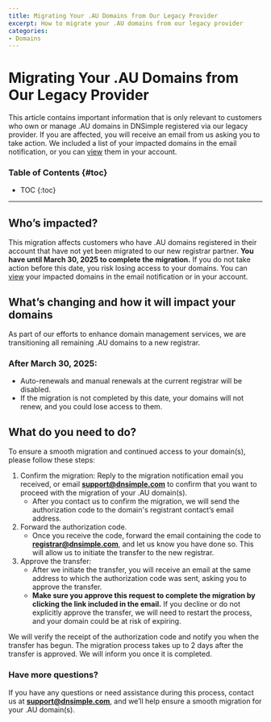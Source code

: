 ```yaml
---
title: Migrating Your .AU Domains from Our Legacy Provider
excerpt: How to migrate your .AU domains from our legacy provider
categories:
- Domains
---
```


# Migrating Your .AU Domains from Our Legacy Provider

This article contains important information that is only relevant to customers who own or manage .AU domains in DNSimple registered via our legacy provider. If you are affected, you will receive an email from us asking you to take action. We included a list of your impacted domains in the email notification, or you can [view](http://dnsimple.com/domain-migration-on-renewal) them in your account.


### Table of Contents {#toc}

* TOC
{:toc}

---

## Who’s impacted?
This migration affects customers who have .AU domains registered in their account that have not yet been migrated to our new registrar partner. **You have until March 30, 2025 to complete the migration.** If you do not take action before this date, you risk losing access to your domains. You can [view](https://dnsimple.com/domain-migration-on-renewal) your impacted domains in the email notification or in your account.

## What’s changing and how it will impact your domains
As part of our efforts to enhance domain management services, we are transitioning all remaining .AU domains to a new registrar. 

### After March 30, 2025:
- Auto-renewals and manual renewals at the current registrar will be disabled.
- If the migration is not completed by this date, your domains will not renew, and you could lose access to them.

## What do you need to do?
To ensure a smooth migration and continued access to your domain(s), please follow these steps:

1. Confirm the migration: Reply to the migration notification email you received, or email **support@dnsimple.com** to confirm that you want to proceed with the migration of your .AU domain(s). 
    - After you contact us to confirm the migration, we will send the authorization code to the domain's registrant contact’s email address.
2. Forward the authorization code. 
    - Once you receive the code, forward the email containing the code to **registrar@dnsimple.com**, and let us know you have done so. This will allow us to initiate the transfer to the new registrar.
3. Approve the transfer:
    - After we initiate the transfer, you will receive an email at the same address to which the authorization code was sent, asking you to approve the transfer.
    - **Make sure you approve this request to complete the migration by clicking the link included in the email.** If you decline or do not explicitly approve the transfer, we will need to restart the process, and your domain could be at risk of expiring.

We will verify the receipt of the authorization code and notify you when the transfer has begun. The migration process takes up to 2 days after the transfer is approved. We will inform you once it is completed.

### Have more questions? 
If you have any questions or need assistance during this process, contact us at **support@dnsimple.com**, and we’ll help ensure a smooth migration for your .AU domain(s).
